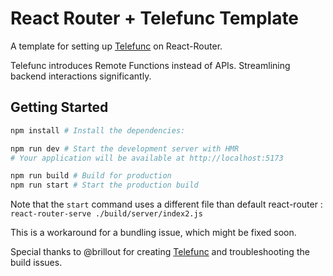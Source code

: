 # React Router + Telefunc Template

A template for setting up [Telefunc](https://github.com/brillout/telefunc) on React-Router.

Telefunc introduces Remote Functions instead of APIs. Streamlining backend interactions significantly.


## Getting Started

```bash
npm install # Install the dependencies:

npm run dev # Start the development server with HMR
# Your application will be available at http://localhost:5173

npm run build # Build for production
npm run start # Start the production build
```

Note that the `start` command uses a different file than default react-router : 
`react-router-serve ./build/server/index2.js`

This is a workaround for a bundling issue, which might be fixed soon.

Special thanks to @brillout for creating [Telefunc](https://github.com/brillout/telefunc) and troubleshooting the build issues.

